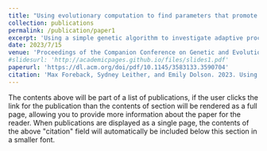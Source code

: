 ```yaml
---
title: "Using evolutionary computation to find parameters that promote egalitarian major evolutionary transitions"
collection: publications
permalink: /publication/paper1
excerpt: 'Using a simple genetic algorithm to investigate adaptive processes in a digital artificial ecology.'
date: 2023/7/15
venue: 'Proceedings of the Companion Conference on Genetic and Evolutionary Computation'
#slidesurl: 'http://academicpages.github.io/files/slides1.pdf'
paperurl: 'https://dl.acm.org/doi/pdf/10.1145/3583133.3590704'
citation: 'Max Foreback, Sydney Leither, and Emily Dolson. 2023. Using Evolutionary Computation to Find Parameters that Promote Egalitarian Major Evolutionary Transitions. In Proceedings of the Companion Conference on Genetic and Evolutionary Computation (GECCO 2023 Companion). Association for Computing Machinery, New York, NY, USA, 135–138. https://doi.org/10.1145/3583133.3590704.'
---
```


The contents above will be part of a list of publications, if the user clicks the link for the publication than the contents of section will be rendered as a full page, allowing you to provide more information about the paper for the reader. When publications are displayed as a single page, the contents of the above "citation" field will automatically be included below this section in a smaller font.
